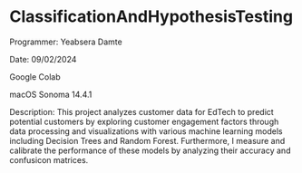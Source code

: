 # ClassificationAndHypothesisTesting
Programmer: Yeabsera Damte

Date: 09/02/2024

Google Colab

macOS Sonoma 14.4.1

Description: This project analyzes customer data for EdTech to predict potential customers by exploring customer engagement factors through data processing and visualizations with various machine learning models including Decision Trees and Random Forest. Furthermore, I measure and calibrate the performance of these models by analyzing their accuracy and confusicon matrices.


